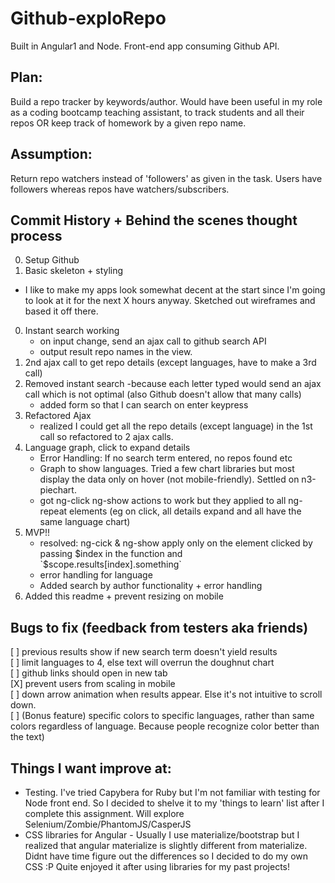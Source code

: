 # Github-exploRepo
Built in Angular1 and Node. Front-end app consuming Github API.

## Plan:
Build a repo tracker by keywords/author. Would have been useful in my role as a coding bootcamp teaching assistant, to track students and all their repos OR keep track of homework by a given repo name.

## Assumption:
Return repo watchers instead of 'followers' as given in the task. Users have followers whereas repos have watchers/subscribers.

## Commit History + Behind the scenes thought process
0. Setup Github
0. Basic skeleton + styling
  - I like to make my apps look somewhat decent at the start since I'm going to look at it for the next X hours anyway. Sketched out wireframes and based it off there.
0. Instant search working
    - on input change, send an ajax call to github search API
    - output result repo names in the view.
0. 2nd ajax call to get repo details (except languages, have to make a 3rd call)
0. Removed instant search
    -because each letter typed would send an ajax call which is not optimal (also Github doesn't allow that many calls)
    - added form so that I can search on enter keypress
0. Refactored Ajax
    - realized I could get all the repo details (except language) in the 1st call so refactored to 2 ajax calls.
0. Language graph, click to expand details
    - Error Handling: If no search term entered, no repos found etc
    - Graph to show languages. Tried a few chart libraries but most display the data only on hover (not mobile-friendly). Settled on n3-piechart.
    - got ng-click ng-show actions to work but they applied to all ng-repeat elements (eg on click, all details expand and all have the same language chart)
0. MVP!!
    - resolved: ng-cick & ng-show apply only on the element clicked by passing $index in the function and `$scope.results[index].something`
    - error handling for language
    - Added search by author functionality + error handling
0. Added this readme + prevent resizing on mobile

## Bugs to fix (feedback from testers aka friends)
[ ] previous results show if new search term doesn't yield results    
[ ] limit languages to 4, else text will overrun the doughnut chart    
[ ] github links should open in new tab    
[X] prevent users from scaling in mobile     
[ ] down arrow animation when results appear. Else it's not intuitive to scroll down.    
[ ] (Bonus feature) specific colors to specific languages, rather than same colors regardless of language. Because people recognize color better than the text)   

## Things I want improve at:
- Testing. I've tried Capybera for Ruby but I'm not familiar with testing for Node front end. So I decided to shelve it to my 'things to learn' list after I complete this assignment. Will explore Selenium/Zombie/PhantomJS/CasperJS
- CSS libraries for Angular - Usually I use materialize/bootstrap but I realized that angular materialize is slightly different from materialize. Didnt have time figure out the differences so I decided to do my own CSS :P Quite enjoyed it after using libraries for my past projects!
